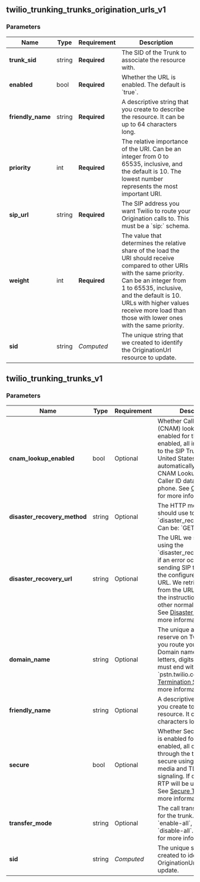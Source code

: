 
## twilio_trunking_trunks_origination_urls_v1

### Parameters

Name | Type | Requirement | Description
--- | --- | --- | ---
**trunk_sid** | string | **Required** | The SID of the Trunk to associate the resource with.
**enabled** | bool | **Required** | Whether the URL is enabled. The default is &#x60;true&#x60;.
**friendly_name** | string | **Required** | A descriptive string that you create to describe the resource. It can be up to 64 characters long.
**priority** | int | **Required** | The relative importance of the URI. Can be an integer from 0 to 65535, inclusive, and the default is 10. The lowest number represents the most important URI.
**sip_url** | string | **Required** | The SIP address you want Twilio to route your Origination calls to. This must be a &#x60;sip:&#x60; schema.
**weight** | int | **Required** | The value that determines the relative share of the load the URI should receive compared to other URIs with the same priority. Can be an integer from 1 to 65535, inclusive, and the default is 10. URLs with higher values receive more load than those with lower ones with the same priority.
**sid** | string | *Computed* | The unique string that we created to identify the OriginationUrl resource to update.

## twilio_trunking_trunks_v1

### Parameters

Name | Type | Requirement | Description
--- | --- | --- | ---
**cnam_lookup_enabled** | bool | Optional | Whether Caller ID Name (CNAM) lookup should be enabled for the trunk. If enabled, all inbound calls to the SIP Trunk from the United States and Canada automatically perform a CNAM Lookup and display Caller ID data on your phone. See [CNAM Lookups](https://www.twilio.com/docs/sip-trunking#CNAM) for more information.
**disaster_recovery_method** | string | Optional | The HTTP method we should use to call the &#x60;disaster_recovery_url&#x60;. Can be: &#x60;GET&#x60; or &#x60;POST&#x60;.
**disaster_recovery_url** | string | Optional | The URL we should call using the &#x60;disaster_recovery_method&#x60; if an error occurs while sending SIP traffic towards the configured Origination URL. We retrieve TwiML from the URL and execute the instructions like any other normal TwiML call. See [Disaster Recovery](https://www.twilio.com/docs/sip-trunking#disaster-recovery) for more information.
**domain_name** | string | Optional | The unique address you reserve on Twilio to which you route your SIP traffic. Domain names can contain letters, digits, and &#x60;-&#x60; and must end with &#x60;pstn.twilio.com&#x60;. See [Termination Settings](https://www.twilio.com/docs/sip-trunking#termination) for more information.
**friendly_name** | string | Optional | A descriptive string that you create to describe the resource. It can be up to 64 characters long.
**secure** | bool | Optional | Whether Secure Trunking is enabled for the trunk. If enabled, all calls going through the trunk will be secure using SRTP for media and TLS for signaling. If disabled, then RTP will be used for media. See [Secure Trunking](https://www.twilio.com/docs/sip-trunking#securetrunking) for more information.
**transfer_mode** | string | Optional | The call transfer settings for the trunk. Can be: &#x60;enable-all&#x60;, &#x60;sip-only&#x60; and &#x60;disable-all&#x60;. See [Transfer](https://www.twilio.com/docs/sip-trunking/call-transfer) for more information.
**sid** | string | *Computed* | The unique string that we created to identify the OriginationUrl resource to update.

